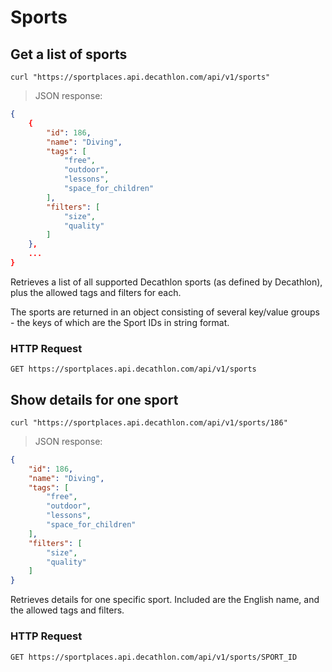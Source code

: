 # Sports

## Get a list of sports

```shell
curl "https://sportplaces.api.decathlon.com/api/v1/sports"
```

> JSON response:

```json
{
    {
        "id": 186,
        "name": "Diving",
        "tags": [
            "free",
            "outdoor",
            "lessons",
            "space_for_children"
        ],
        "filters": [
            "size",
            "quality"
        ]
    },
    ...
}
```

Retrieves a list of all supported Decathlon sports (as defined by Decathlon), plus the allowed tags and filters for
each.

The sports are returned in an object consisting of several key/value groups - the keys of which are the Sport IDs in
string format.

### HTTP Request

`GET https://sportplaces.api.decathlon.com/api/v1/sports`

## Show details for one sport

```shell
curl "https://sportplaces.api.decathlon.com/api/v1/sports/186"
```

> JSON response:

```json
{
    "id": 186,
    "name": "Diving",
    "tags": [
        "free",
        "outdoor",
        "lessons",
        "space_for_children"
    ],
    "filters": [
        "size",
        "quality"
    ]
}
```

Retrieves details for one specific sport. Included are the English name, and the allowed tags and filters.

### HTTP Request

`GET https://sportplaces.api.decathlon.com/api/v1/sports/SPORT_ID`
